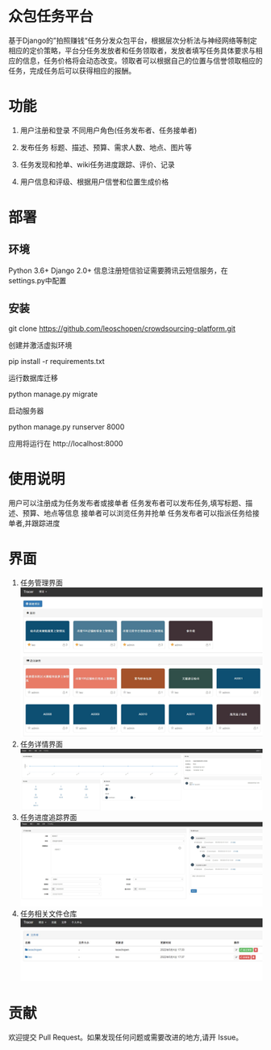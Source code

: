 # 众包任务平台
基于Django的”拍照赚钱“任务分发众包平台，根据层次分析法与神经网络等制定相应的定价策略，平台分任务发放者和任务领取者，发放者填写任务具体要求与相应的信息，任务价格将会动态改变。领取者可以根据自己的位置与信誉领取相应的任务，完成任务后可以获得相应的报酬。

# 功能
1. 用户注册和登录
不同用户角色(任务发布者、任务接单者)

2. 发布任务
标题、描述、预算、需求人数、地点、图片等

3. 任务发现和抢单、wiki任务进度跟踪、评价、记录
   
4. 用户信息和评级、根据用户信誉和位置生成价格

# 部署
## 环境
Python 3.6+
Django 2.0+
信息注册短信验证需要腾讯云短信服务，在settings.py中配置



## 安装
git clone https://github.com/leoschopen/crowdsourcing-platform.git

创建并激活虚拟环境

pip install -r requirements.txt

运行数据库迁移

python manage.py migrate

启动服务器

python manage.py runserver 8000

应用将运行在 http://localhost:8000

# 使用说明
用户可以注册成为任务发布者或接单者
任务发布者可以发布任务,填写标题、描述、预算、地点等信息
接单者可以浏览任务并抢单
任务发布者可以指派任务给接单者,并跟踪进度

# 界面
1. 任务管理界面
![任务管理界面](./imgs/manage.jpg)
2. 任务详情界面
![任务详情界面](./imgs/task.jpg)
3. 任务进度追踪界面
![任务进度追踪界面](./imgs/trace.jpg)
4. 任务相关文件仓库
![任务相关文件仓库](./imgs/file.jpg)
# 贡献
欢迎提交 Pull Request。如果发现任何问题或需要改进的地方,请开 Issue。


